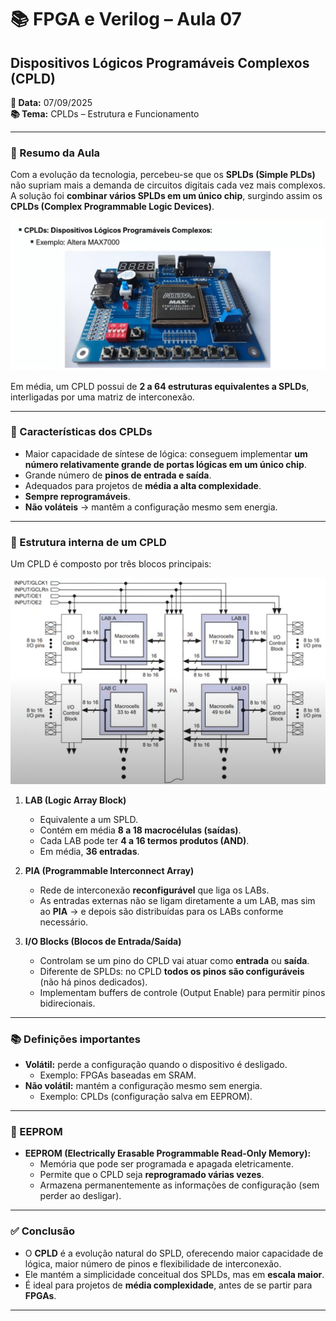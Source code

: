 # 📚 FPGA e Verilog – Aula 07  
## Dispositivos Lógicos Programáveis Complexos (CPLD)  

**📅 Data:** 07/09/2025  
**📚 Tema:** CPLDs – Estrutura e Funcionamento  

---

### 📖 Resumo da Aula
Com a evolução da tecnologia, percebeu-se que os **SPLDs (Simple PLDs)** não supriam mais a demanda de circuitos digitais cada vez mais complexos.  
A solução foi **combinar vários SPLDs em um único chip**, surgindo assim os **CPLDs (Complex Programmable Logic Devices)**.  

![Placa CPLD Altera MAX7000](./imagens/cpld-placa.png)  

Em média, um CPLD possui de **2 a 64 estruturas equivalentes a SPLDs**, interligadas por uma matriz de interconexão.  

---

### 🔎 Características dos CPLDs
- Maior capacidade de síntese de lógica: conseguem implementar **um número relativamente grande de portas lógicas em um único chip**.  
- Grande número de **pinos de entrada e saída**.  
- Adequados para projetos de **média a alta complexidade**.  
- **Sempre reprogramáveis**.  
- **Não voláteis** → mantêm a configuração mesmo sem energia.  

---

### 📌 Estrutura interna de um CPLD
Um CPLD é composto por três blocos principais:

![Arquitetura interna CPLD](./Aulas/imagens/cpld-arquitetura.png)  

1. **LAB (Logic Array Block)**  
   - Equivalente a um SPLD.  
   - Contém em média **8 a 18 macrocélulas (saídas)**.  
   - Cada LAB pode ter **4 a 16 termos produtos (AND)**.  
   - Em média, **36 entradas**.  

2. **PIA (Programmable Interconnect Array)**  
   - Rede de interconexão **reconfigurável** que liga os LABs.  
   - As entradas externas não se ligam diretamente a um LAB, mas sim ao **PIA** → e depois são distribuídas para os LABs conforme necessário.  

3. **I/O Blocks (Blocos de Entrada/Saída)**  
   - Controlam se um pino do CPLD vai atuar como **entrada** ou **saída**.  
   - Diferente de SPLDs: no CPLD **todos os pinos são configuráveis** (não há pinos dedicados).  
   - Implementam buffers de controle (Output Enable) para permitir pinos bidirecionais.  

---

### 📚 Definições importantes
- **Volátil:** perde a configuração quando o dispositivo é desligado.  
  - Exemplo: FPGAs baseadas em SRAM.  
- **Não volátil:** mantém a configuração mesmo sem energia.  
  - Exemplo: CPLDs (configuração salva em EEPROM).  

---

### 💾 EEPROM
- **EEPROM (Electrically Erasable Programmable Read-Only Memory):**  
  - Memória que pode ser programada e apagada eletricamente.  
  - Permite que o CPLD seja **reprogramado várias vezes**.  
  - Armazena permanentemente as informações de configuração (sem perder ao desligar).  

---

### ✅ Conclusão
- O **CPLD** é a evolução natural do SPLD, oferecendo maior capacidade de lógica, maior número de pinos e flexibilidade de interconexão.  
- Ele mantém a simplicidade conceitual dos SPLDs, mas em **escala maior**.  
- É ideal para projetos de **média complexidade**, antes de se partir para **FPGAs**.  

---

